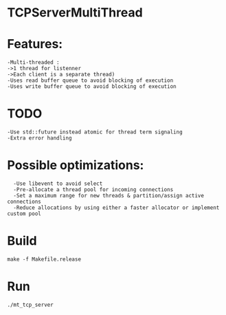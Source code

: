 # TCPServerMultiThread

#  Features:

    -Multi-threaded : 
    ->1 thread for listenner 
    ->Each client is a separate thread)
    -Uses read buffer queue to avoid blocking of execution
    -Uses write buffer queue to avoid blocking of execution


# TODO
	-Use std::future instead atomic for thread term signaling
	-Extra error handling
	
# Possible optimizations:
	  -Use libevent to avoid select
	  -Pre-allocate a thread pool for incoming connections
	  -Set a maximum range for new threads & partition/assign active connections
	  -Reduce allocations by using either a faster allocator or implement custom pool
  
# Build
	make -f Makefile.release

# Run
	./mt_tcp_server
